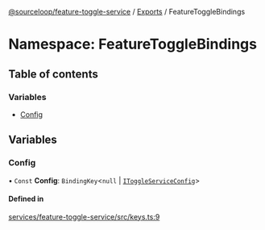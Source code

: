 [@sourceloop/feature-toggle-service](../README.md) / [Exports](../modules.md) / FeatureToggleBindings

# Namespace: FeatureToggleBindings

## Table of contents

### Variables

- [Config](FeatureToggleBindings.md#config)

## Variables

### Config

• `Const` **Config**: `BindingKey`<``null`` \| [`IToggleServiceConfig`](../interfaces/IToggleServiceConfig.md)\>

#### Defined in

[services/feature-toggle-service/src/keys.ts:9](https://github.com/sourcefuse/loopback4-microservice-catalog/blob/bc2553587/services/feature-toggle-service/src/keys.ts#L9)
